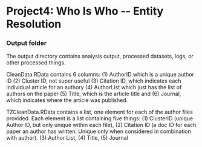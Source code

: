 
# Project4: Who Is Who -- Entity Resolution

### Output folder

The output directory contains analysis output, processed datasets, logs, or other processed things.

CleanData.RData contains 6 columns: (1) AuthorID which is a unique author ID (2) Cluster ID, not super useful (3) Citation ID, which indicates each individual article for an authory (4) AuthorList which just has the list of authors on the paper (5) Title, which is the article title and (6) Journal, which indicates where the article was published.

TZCleanData.RData contains a list, one element for each of the author files provided. Each element is a list containing five things: (1) ClusterID (unique Author ID, but only unique within each file), (2) Citation ID (a doc ID for each paper an author has written. Unique only when considered in combination with author). (3) Author List, (4) Title, (5) Journal

